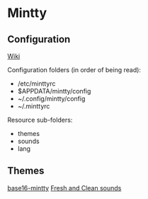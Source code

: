Mintty
======

Configuration
-------------

[Wiki](https://github.com/mintty/mintty/wiki/Tips)

Configuration folders (in order of being read):

* /etc/minttyrc
* $APPDATA/mintty/config
* ~/.config/mintty/config
* ~/.minttyrc

Resource sub-folders:
* themes
* sounds
* lang

Themes
------

[base16-mintty](https://github.com/iamthad/base16-mintty)
[Fresh and Clean sounds](https://www.gnome-look.org/content/show.php/Fresh+and+Clean?content=123207)

